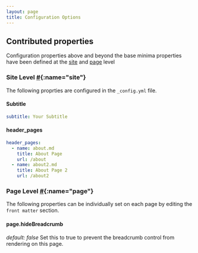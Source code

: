 ```yaml
---
layout: page
title: Configuration Options
---
```


## Contributed properties

Configuration properties above and beyond the base minima properties have been defined at the [site](#site) and [page](#page) level

### Site Level [#](#site){:name="site"}

The following proprties are configured in the `_config.yml` file.

#### Subtitle

```yaml
subtitle: Your Subtitle
```

#### header_pages

``` yml
header_pages:
  - name: about.md
    title: About Page
    url: /about
  - name: about2.md
    title: About Page 2
    url: /about2
```

### Page Level [#](#page){:name="page"}

The following properties can be individually set on each page by editing the `front matter` section.

#### page.hideBreadcrumb

*default: false*
Set this to true to prevent the breadcrumb control from rendering on this page.
